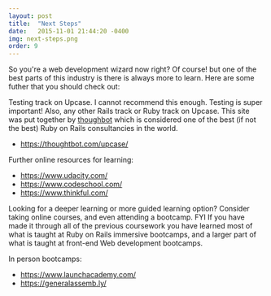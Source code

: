 ```yaml
---
layout: post
title:  "Next Steps"
date:   2015-11-01 21:44:20 -0400
img: next-steps.png
order: 9
---
```

So you're a web development wizard now right? Of course! but one of the best parts of this industry is there is always more to learn. Here are some futher that you should check out:

Testing track on Upcase. I cannot recommend this enough. Testing is super important! Also, any other Rails track or Ruby track on Upcase. This site was put together by <a href="https://thoughtbot.com/">thoughbot</a> which is considered one of the best (if not the best) Ruby on Rails consultancies in the world.
<ul>
	<li><a href="https://thoughtbot.com/upcase/">https://thoughtbot.com/upcase/</a></li>
</ul>

Further online resources for learning:
<ul>
<li><a href="https://www.udacity.com/">https://www.udacity.com/</a></li>
<li><a href="https://www.codeschool.com/">https://www.codeschool.com/</a></li>
<li><a href="https://www.thinkful.com/">https://www.thinkful.com/</a></li>
</ul>

Looking for a deeper learning or more guided learning option? Consider taking online courses, and even attending a bootcamp. FYI If you have made it through all of the previous coursework you have learned most of what is taught at Ruby on Rails immersive bootcamps, and a larger part of what is taught at front-end Web development bootcamps.

In person bootcamps:
<ul>
<li><a href="https://www.launchacademy.com/">https://www.launchacademy.com/</a></li>
<li><a href="https://generalassemb.ly/education?format=immersives">https://generalassemb.ly/</a></li>
</ul>

